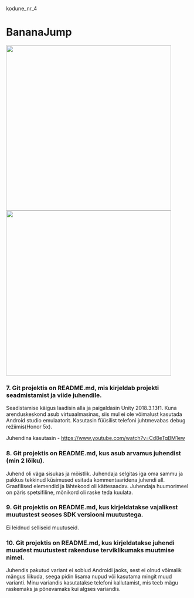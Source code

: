kodune_nr_4

# BananaJump

<img src="https://i.imgur.com/dEixVGF.png" height="450">      <img src="https://i.imgur.com/p5bQ06K.png" height="450">

### 7. Git projektis on README.md, mis kirjeldab projekti seadmistamist ja viide juhendile.

Seadistamise käigus laadisin alla ja paigaldasin Unity 2018.3.13f1.
Kuna arenduskeskond asub virtuaalmasinas, siis mul ei ole võimalust kasutada Android studio emulaatorit. Kasutasin füüsilist telefoni juhtmevabas debug režiimis(Honor 5x).

Juhendina kasutasin - https://www.youtube.com/watch?v=Cd8eTgBM1ew

### 8. Git projektis on README.md, kus asub arvamus juhendist (min 2 lõiku).

Juhend oli väga sisukas ja mõistlik. Juhendaja selgitas iga oma sammu ja pakkus tekkinud küsimused esitada kommentaaridena juhendi all. Graafilised elemendid ja lähtekood oli kättesaadav. Juhendaja huumorimeel on päris spetsifiline, mõnikord oli raske teda kuulata.

### 9. Git projektis on README.md, kus kirjeldatakse vajalikest muutustest seoses SDK versiooni muutustega.

Ei leidnud selliseid muutuseid.

### 10. Git projektis on README.md, kus kirjeldatakse juhendi muudest muutustest rakenduse terviklikumaks muutmise nimel.

Juhendis pakutud variant ei sobiud Androidi jaoks, sest ei olnud võimalik mängus liikuda, seega pidin lisama nupud või kasutama mingit muud varianti.
Minu variandis kasutatakse telefoni kallutamist, mis teeb mägu raskemaks ja pönevamaks kui algses variandis.
